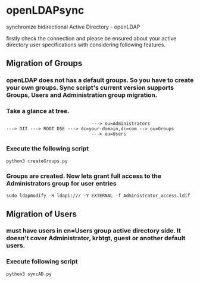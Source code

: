 # openLDAPsync
synchronize bidirectional Active Directory - openLDAP

firstly check the connection and please be ensured about your active directory user specifications with considering following features.


## Migration of Groups

### openLDAP does not has a default groups. So you have to create your own groups. Sync script's current version supports Groups, Users and Administration group migration.

### Take a glance at tree.
```
								---> ou=Administrators
---> DIT ---> ROOT DSE ---> dc=your-domain,dc=com --> ou=Groups
								---> ou=Users
```
### Execute the following script
```
python3 createGroups.py
```
### Groups are created. Now lets grant full access to the Administrators group for user entries

```
sudo ldapmodify -H ldapi:/// -Y EXTERNAL -f Administrator_access.ldif
```



## Migration of Users


### must have users in cn=Users group active directory side. It doesn't cover Administrator, krbtgt, guest or another default users.

### Execute following script

```
python3 syncAD.py
```
